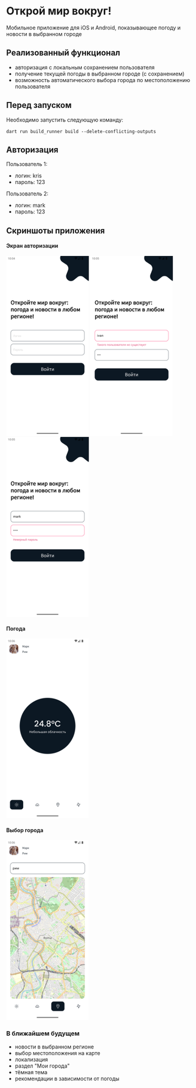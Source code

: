 # Открой мир вокруг!

Мобильное приложение для iOS и Android, показывающее погоду и новости в выбранном городе

## Реализованный функционал
* авторизация с локальным сохранением пользователя
* получение текущей погоды в выбранном городе (с сохранением)
* возможность автоматического выбора города по местоположению пользователя

## Перед запуском

Необходимо запустить следующую команду:
```
dart run build_runner build --delete-conflicting-outputs
```

## Авторизация

Пользователь 1:
* логин: kris
* пароль: 123

Пользователь 2:
* логин: mark
* пароль: 123

## Скриншоты приложения

#### Экран авторизации
<img src="assets/screenshots/login3.png" height = 480>
<img src="assets/screenshots/login1.png" height = 480>
<img src="assets/screenshots/login2.png" height = 480>

#### Погода
<img src="assets/screenshots/weather.png" height = 480>

#### Выбор города
<img src="assets/screenshots/search.png" height = 480>

### В ближайшем будущем
* новости в выбранном регионе
* выбор местоположения на карте
* локализация
* раздел "Мои города"
* тёмная тема
* рекомендации в зависимости от погоды